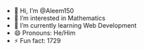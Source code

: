 - 👋 Hi, I’m @Aleem150
- 👀 I’m interested in Mathematics
- 🌱 I’m currently learning Web Development 
- 😄 Pronouns: He/Him
- ⚡ Fun fact: 1729 

<!---
Aleem150/Aleem150 is a ✨ special ✨ repository because its `README.md` (this file) appears on your GitHub profile.
You can click the Preview link to take a look at your changes.
--->
